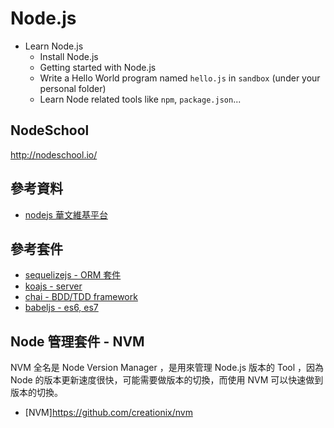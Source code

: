 # Node.js

* Learn Node.js
  * Install Node.js
  * Getting started with Node.js
  * Write a Hello World program named `hello.js` in `sandbox` (under your personal folder)
  * Learn Node related tools like `npm`, `package.json`...

## NodeSchool

http://nodeschool.io/

## 參考資料

* [nodejs 華文維基平台](https://sites.google.com/site/nodejswikiinchinese/)

## 參考套件

* [sequelizejs - ORM 套件](http://docs.sequelizejs.com/en/latest/)
* [koajs - server](http://koajs.com/)
* [chai - BDD/TDD framework](http://chaijs.com/guide/styles/)
* [babeljs - es6, es7](https://babeljs.io/docs/learn-es2015/)

## Node 管理套件 - NVM

NVM 全名是 Node Version Manager ，是用來管理 Node.js 版本的 Tool ，因為 Node 的版本更新速度很快，可能需要做版本的切換，而使用 NVM 可以快速做到版本的切換。

* [NVM]https://github.com/creationix/nvm

